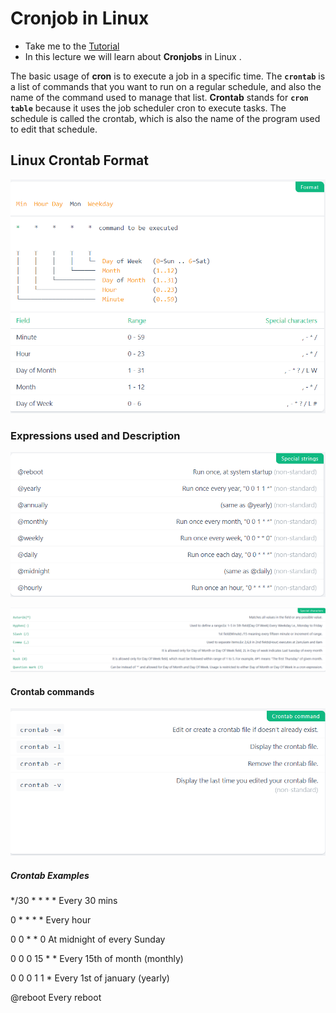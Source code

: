 # Cronjob in Linux

  - Take me to the [Tutorial](https://kodekloud.com/courses/873064/lectures/24032686)
  - In this lecture we will learn about **Cronjobs** in Linux .


The basic usage of **cron** is to execute a job in a specific time. The **`crontab`** is a list of commands that you want to run on a regular schedule, and also the name of the command used to manage that list. **Crontab** stands for **`cron table`** because it uses the job scheduler cron to execute tasks. The schedule is called the crontab, which is also the name of the program used to edit that schedule.

## Linux Crontab Format

   ![format](../../images//cronformat.png)

### Expressions used and Description

   ![specialstring](../../images//cronspclstring.png)
   
   ![specialcharacter](../../images//cronspchar.png)

#### Crontab commands

    
   ![command](../../images//croncmd.png)
	 

##### Crontab Examples

*/30 * * * *	Every 30 mins

0 * * * *	Every hour

0 0 * * 0	At midnight of every Sunday

0 0 0 15 * *	Every 15th of month (monthly)

0 0 0 1 1 *	Every 1st of january (yearly)

@reboot	        Every reboot
